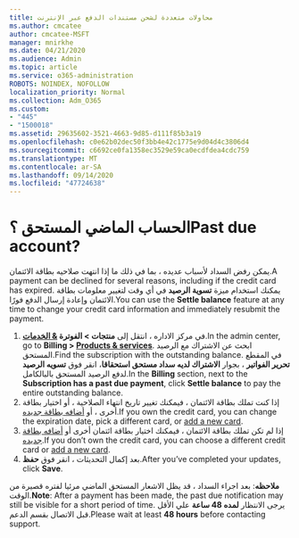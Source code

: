 ```yaml
---
title: محاولات متعددة لشحن مستندات الدفع عبر الإنترنت
ms.author: cmcatee
author: cmcatee-MSFT
manager: mnirkhe
ms.date: 04/21/2020
ms.audience: Admin
ms.topic: article
ms.service: o365-administration
ROBOTS: NOINDEX, NOFOLLOW
localization_priority: Normal
ms.collection: Adm_O365
ms.custom:
- "445"
- "1500018"
ms.assetid: 29635602-3521-4663-9d85-d111f85b3a19
ms.openlocfilehash: c0e62b02dec50f3bb4e42c1775e9d04d4c3806d4
ms.sourcegitcommit: c6692ce0fa1358ec3529e59ca0ecdfdea4cdc759
ms.translationtype: MT
ms.contentlocale: ar-SA
ms.lasthandoff: 09/14/2020
ms.locfileid: "47724638"
---
```

# <a name="past-due-account"></a><span data-ttu-id="a48ea-102">الحساب الماضي المستحق ؟</span><span class="sxs-lookup"><span data-stu-id="a48ea-102">Past due account?</span></span>

<span data-ttu-id="a48ea-103">يمكن رفض السداد لأسباب عديده ، بما في ذلك ما إذا انتهت صلاحيه بطاقة الائتمان.</span><span class="sxs-lookup"><span data-stu-id="a48ea-103">A payment can be declined for several reasons, including if the credit card has expired.</span></span> <span data-ttu-id="a48ea-104">يمكنك استخدام ميزة **تسوية الرصيد** في أي وقت لتغيير معلومات بطاقة الائتمان وإعادة إرسال الدفع فورًا.</span><span class="sxs-lookup"><span data-stu-id="a48ea-104">You can use the **Settle balance** feature at any time to change your credit card information and immediately resubmit the payment.</span></span>

1. <span data-ttu-id="a48ea-105">في مركز الاداره ، انتقل إلى **منتجات > الفوترة [& الخدمات](https://go.microsoft.com/fwlink/p/?linkid=842054)**.</span><span class="sxs-lookup"><span data-stu-id="a48ea-105">In the admin center, go to **Billing > [Products & services](https://go.microsoft.com/fwlink/p/?linkid=842054)**.</span></span>
<span data-ttu-id="a48ea-106">ابحث عن الاشتراك مع الرصيد المستحق.</span><span class="sxs-lookup"><span data-stu-id="a48ea-106">Find the subscription with the outstanding balance.</span></span> <span data-ttu-id="a48ea-107">في المقطع **تحرير الفواتير** ، بجوار **الاشتراك لديه سداد مستحق استحقاقا**، انقر فوق **تسويه الرصيد** لدفع الرصيد المستحق بالبالكامل.</span><span class="sxs-lookup"><span data-stu-id="a48ea-107">In the **Billing** section, next to the **Subscription has a past due payment**, click **Settle balance** to pay the entire outstanding balance.</span></span>
2. <span data-ttu-id="a48ea-108">إذا كنت تملك بطاقة الائتمان ، فيمكنك تغيير تاريخ انتهاء الصلاحية ، أو اختيار بطاقة أخرى ، أو [أضافه بطاقة جديده](https://docs.microsoft.com/microsoft-365/commerce/billing-and-payments/manage-payment-methods?view=o365-worldwide).</span><span class="sxs-lookup"><span data-stu-id="a48ea-108">If you own the credit card, you can change the expiration date, pick a different card, or [add a new card](https://docs.microsoft.com/microsoft-365/commerce/billing-and-payments/manage-payment-methods?view=o365-worldwide).</span></span>
3. <span data-ttu-id="a48ea-109">إذا لم تكن تملك بطاقة الائتمان ، فيمكنك اختيار بطاقة ائتمان أخرى أو [أضافه بطاقة جديده](https://docs.microsoft.com/microsoft-365/commerce/billing-and-payments/manage-payment-methods?view=o365-worldwide).</span><span class="sxs-lookup"><span data-stu-id="a48ea-109">If you don’t own the credit card, you can choose a different credit card or [add a new card](https://docs.microsoft.com/microsoft-365/commerce/billing-and-payments/manage-payment-methods?view=o365-worldwide).</span></span>
4. <span data-ttu-id="a48ea-110">بعد إكمال التحديثات ، انقر فوق **حفظ**.</span><span class="sxs-lookup"><span data-stu-id="a48ea-110">After you’ve completed your updates, click **Save**.</span></span>

<span data-ttu-id="a48ea-111">**ملاحظه**: بعد اجراء السداد ، قد يظل الاشعار المستحق الماضي مرئيا لفتره قصيرة من الوقت.</span><span class="sxs-lookup"><span data-stu-id="a48ea-111">**Note**: After a payment has been made, the past due notification may still be visible for a short period of time.</span></span> <span data-ttu-id="a48ea-112">يرجى الانتظار **لمده 48 ساعة** علي الأقل قبل الاتصال بقسم الدعم.</span><span class="sxs-lookup"><span data-stu-id="a48ea-112">Please wait at least **48 hours** before contacting support.</span></span>
